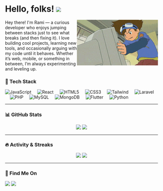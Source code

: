 # Hello, folks! <img src="https://raw.githubusercontent.com/MartinHeinz/MartinHeinz/master/wave.gif" width="30px" />

<img align="right" height="150" src="https://github.com/Rami-Youssef/Rami-Youssef/blob/main/FIX.gif" />

Hey there! I'm Rami — a curious developer who enjoys jumping between stacks just to see what breaks (and then fixing it). I love building cool projects, learning new tools, and occasionally arguing with my code until it behaves. Whether it’s web, mobile, or something in between, I’m always experimenting and leveling up.


### 🚀 Tech Stack
<div align="left">
  <img src="https://cdn.jsdelivr.net/gh/devicons/devicon/icons/javascript/javascript-original.svg" height="30" alt="JavaScript" />
  <img width="12"/>
  <img src="https://cdn.jsdelivr.net/gh/devicons/devicon/icons/react/react-original.svg" height="30" alt="React" />
  <img width="12"/>
  <img src="https://cdn.jsdelivr.net/gh/devicons/devicon/icons/html5/html5-original.svg" height="30" alt="HTML5" />
  <img width="12"/>
  <img src="https://cdn.jsdelivr.net/gh/devicons/devicon/icons/css3/css3-original.svg" height="30" alt="CSS3" />
  <img width="12"/>
  <img src="https://cdn.jsdelivr.net/gh/devicons/devicon/icons/tailwindcss/tailwindcss-plain.svg" height="30" alt="Tailwind" />
  <img width="12"/>
  <img src="https://cdn.jsdelivr.net/gh/devicons/devicon/icons/laravel/laravel-plain.svg" height="30" alt="Laravel" />
  <img width="12"/>
  <img src="https://cdn.jsdelivr.net/gh/devicons/devicon/icons/php/php-original.svg" height="30" alt="PHP" />
  <img width="12"/>
  <img src="https://cdn.jsdelivr.net/gh/devicons/devicon/icons/mysql/mysql-original.svg" height="30" alt="MySQL" />
  <img width="12"/>
  <img src="https://cdn.jsdelivr.net/gh/devicons/devicon/icons/mongodb/mongodb-original.svg" height="30" alt="MongoDB" />
  <img width="12"/>
  <img src="https://cdn.jsdelivr.net/gh/devicons/devicon/icons/flutter/flutter-original.svg" height="30" alt="Flutter" />
  <img width="12"/>
  <img src="https://cdn.jsdelivr.net/gh/devicons/devicon/icons/python/python-original.svg" height="30" alt="Python" />
</div>

---

### 📊 GitHub Stats

<div align="center">
  <img src="https://github-readme-stats.vercel.app/api?username=Rami-Youssef&show_icons=true&include_all_commits=true&theme=dracula&hide_border=true" height="150" />
  <img src="https://github-readme-stats.vercel.app/api/top-langs?username=Rami-Youssef&layout=compact&langs_count=8&theme=dracula&hide_border=true" height="150" />
</div>

---

### 🔥 Activity & Streaks

<div align="center">
  <img src="https://github-readme-streak-stats.herokuapp.com/?user=Rami-Youssef&theme=dark&hide_border=true" height="150" />
  <img src="https://github-contributor-stats.vercel.app/api?username=Rami-Youssef&limit=5" height="150" />
</div>

---

### 📣 Find Me On

<div align="left">
  <img src="https://img.shields.io/static/v1?message=Youtube&logo=youtube&label=&color=FF0000&logoColor=white&labelColor=&style=for-the-badge" height="35" />
  <img src="https://img.shields.io/static/v1?message=Instagram&logo=instagram&label=&color=E4405F&logoColor=white&labelColor=&style=for-the-badge" height="35" />
</div>
